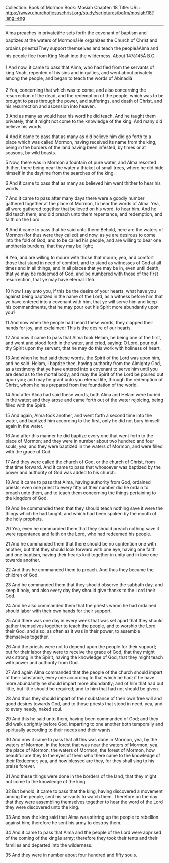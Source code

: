 Collection: Book of Mormon
Book: Mosiah
Chapter: 18
Title: 
URL: https://www.churchofjesuschrist.org/study/scriptures/bofm/mosiah/18?lang=eng

---

Alma preaches in privateâHe sets forth the covenant of baptism and baptizes at the waters of MormonâHe organizes the Church of Christ and ordains priestsâThey support themselves and teach the peopleâAlma and his people flee from King Noah into the wilderness. About 147â145Â B.C.

1 And now, it came to pass that Alma, who had fled from the servants of king Noah, repented of his sins and iniquities, and went about privately among the people, and began to teach the words of Abinadiâ

2 Yea, concerning that which was to come, and also concerning the resurrection of the dead, and the redemption of the people, which was to be brought to pass through the power, and sufferings, and death of Christ, and his resurrection and ascension into heaven.

3 And as many as would hear his word he did teach. And he taught them privately, that it might not come to the knowledge of the king. And many did believe his words.

4 And it came to pass that as many as did believe him did go forth to a place which was called Mormon, having received its name from the king, being in the borders of the land having been infested, by times or at seasons, by wild beasts.

5 Now, there was in Mormon a fountain of pure water, and Alma resorted thither, there being near the water a thicket of small trees, where he did hide himself in the daytime from the searches of the king.

6 And it came to pass that as many as believed him went thither to hear his words.

7 And it came to pass after many days there were a goodly number gathered together at the place of Mormon, to hear the words of Alma. Yea, all were gathered together that believed on his word, to hear him. And he did teach them, and did preach unto them repentance, and redemption, and faith on the Lord.

8 And it came to pass that he said unto them: Behold, here are the waters of Mormon (for thus were they called) and now, as ye are desirous to come into the fold of God, and to be called his people, and are willing to bear one anotherâs burdens, that they may be light;

9 Yea, and are willing to mourn with those that mourn; yea, and comfort those that stand in need of comfort, and to stand as witnesses of God at all times and in all things, and in all places that ye may be in, even until death, that ye may be redeemed of God, and be numbered with those of the first resurrection, that ye may have eternal lifeâ

10 Now I say unto you, if this be the desire of your hearts, what have you against being baptized in the name of the Lord, as a witness before him that ye have entered into a covenant with him, that ye will serve him and keep his commandments, that he may pour out his Spirit more abundantly upon you?

11 And now when the people had heard these words, they clapped their hands for joy, and exclaimed: This is the desire of our hearts.

12 And now it came to pass that Alma took Helam, he being one of the first, and went and stood forth in the water, and cried, saying: O Lord, pour out thy Spirit upon thy servant, that he may do this work with holiness of heart.

13 And when he had said these words, the Spirit of the Lord was upon him, and he said: Helam, I baptize thee, having authority from the Almighty God, as a testimony that ye have entered into a covenant to serve him until you are dead as to the mortal body; and may the Spirit of the Lord be poured out upon you; and may he grant unto you eternal life, through the redemption of Christ, whom he has prepared from the foundation of the world.

14 And after Alma had said these words, both Alma and Helam were buried in the water; and they arose and came forth out of the water rejoicing, being filled with the Spirit.

15 And again, Alma took another, and went forth a second time into the water, and baptized him according to the first, only he did not bury himself again in the water.

16 And after this manner he did baptize every one that went forth to the place of Mormon; and they were in number about two hundred and four souls; yea, and they were baptized in the waters of Mormon, and were filled with the grace of God.

17 And they were called the church of God, or the church of Christ, from that time forward. And it came to pass that whosoever was baptized by the power and authority of God was added to his church.

18 And it came to pass that Alma, having authority from God, ordained priests; even one priest to every fifty of their number did he ordain to preach unto them, and to teach them concerning the things pertaining to the kingdom of God.

19 And he commanded them that they should teach nothing save it were the things which he had taught, and which had been spoken by the mouth of the holy prophets.

20 Yea, even he commanded them that they should preach nothing save it were repentance and faith on the Lord, who had redeemed his people.

21 And he commanded them that there should be no contention one with another, but that they should look forward with one eye, having one faith and one baptism, having their hearts knit together in unity and in love one towards another.

22 And thus he commanded them to preach. And thus they became the children of God.

23 And he commanded them that they should observe the sabbath day, and keep it holy, and also every day they should give thanks to the Lord their God.

24 And he also commanded them that the priests whom he had ordained should labor with their own hands for their support.

25 And there was one day in every week that was set apart that they should gather themselves together to teach the people, and to worship the Lord their God, and also, as often as it was in their power, to assemble themselves together.

26 And the priests were not to depend upon the people for their support; but for their labor they were to receive the grace of God, that they might wax strong in the Spirit, having the knowledge of God, that they might teach with power and authority from God.

27 And again Alma commanded that the people of the church should impart of their substance, every one according to that which he had; if he have more abundantly he should impart more abundantly; and of him that had but little, but little should be required; and to him that had not should be given.

28 And thus they should impart of their substance of their own free will and good desires towards God, and to those priests that stood in need, yea, and to every needy, naked soul.

29 And this he said unto them, having been commanded of God; and they did walk uprightly before God, imparting to one another both temporally and spiritually according to their needs and their wants.

30 And now it came to pass that all this was done in Mormon, yea, by the waters of Mormon, in the forest that was near the waters of Mormon; yea, the place of Mormon, the waters of Mormon, the forest of Mormon, how beautiful are they to the eyes of them who there came to the knowledge of their Redeemer; yea, and how blessed are they, for they shall sing to his praise forever.

31 And these things were done in the borders of the land, that they might not come to the knowledge of the king.

32 But behold, it came to pass that the king, having discovered a movement among the people, sent his servants to watch them. Therefore on the day that they were assembling themselves together to hear the word of the Lord they were discovered unto the king.

33 And now the king said that Alma was stirring up the people to rebellion against him; therefore he sent his army to destroy them.

34 And it came to pass that Alma and the people of the Lord were apprised of the coming of the kingâs army; therefore they took their tents and their families and departed into the wilderness.

35 And they were in number about four hundred and fifty souls.
